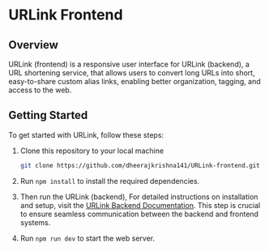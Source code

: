 # URLink Frontend

## Overview
URLink (frontend) is a responsive user interface for URLink (backend), a URL shortening service, that allows users to convert long URLs into short, easy-to-share custom alias links, enabling better organization, tagging, and access to the web.

## Getting Started
To get started with URLink, follow these steps:

1. Clone this repository to your local machine

   ```bash
   git clone https://github.com/dheerajkrishna141/URLink-frontend.git
   
2. Run `npm install` to install the required dependencies.
4. Then run the URLink (backend), For detailed instructions on installation and setup, visit the [URLink Backend Documentation](https://github.com/dheerajkrishna141/URLink-backend). This step is crucial to ensure seamless communication between the backend and frontend systems.
5. Run `npm run dev` to start the web server.
